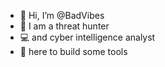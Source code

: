 - 👋 Hi, I’m @BadVibes
- 🏹 I am a threat hunter
- 💻 and cyber intelligence analyst
- 🧰 here to build some tools 

<!---
BadVibes-git/BadVibes-git is a ✨ special ✨ repository because its `README.md` (this file) appears on your GitHub profile.
You can click the Preview link to take a look at your changes.
--->
